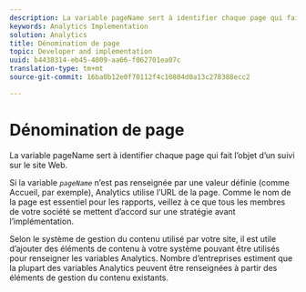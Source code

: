 ```yaml
---
description: La variable pageName sert à identifier chaque page qui fait l’objet d’un suivi sur le site Web.
keywords: Analytics Implementation
solution: Analytics
title: Dénomination de page
topic: Developer and implementation
uuid: b4438314-eb45-4009-aa66-f062701ea07c
translation-type: tm+mt
source-git-commit: 16ba0b12e0f70112f4c10804d0a13c278388ecc2

---
```



# Dénomination de page

La variable pageName sert à identifier chaque page qui fait l’objet d’un suivi sur le site Web.

Si la variable *`pageName`* n’est pas renseignée par une valeur définie (comme Accueil, par exemple), Analytics utilise l’URL de la page. Comme le nom de la page est essentiel pour les rapports, veillez à ce que tous les membres de votre société se mettent d’accord sur une stratégie avant l’implémentation.

Selon le système de gestion du contenu utilisé par votre site, il est utile d’ajouter des éléments de contenu à votre système pouvant être utilisés pour renseigner les variables Analytics. Nombre d’entreprises estiment que la plupart des variables Analytics peuvent être renseignées à partir des éléments de gestion du contenu existants.
